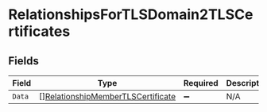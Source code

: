 # RelationshipsForTLSDomain2TLSCertificates


## Fields

| Field                                                                                         | Type                                                                                          | Required                                                                                      | Description                                                                                   |
| --------------------------------------------------------------------------------------------- | --------------------------------------------------------------------------------------------- | --------------------------------------------------------------------------------------------- | --------------------------------------------------------------------------------------------- |
| `Data`                                                                                        | [][RelationshipMemberTLSCertificate](../../models/shared/relationshipmembertlscertificate.md) | :heavy_minus_sign:                                                                            | N/A                                                                                           |
